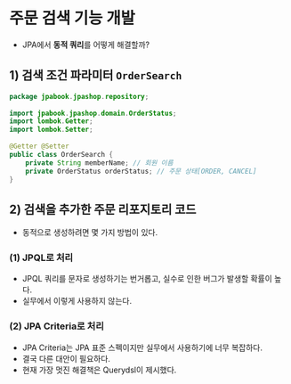 # 주문 검색 기능 개발
- JPA에서 **동적 쿼리**를 어떻게 해결할까?

## 1) 검색 조건 파라미터 `OrderSearch`
```java
package jpabook.jpashop.repository;  
  
import jpabook.jpashop.domain.OrderStatus;  
import lombok.Getter;  
import lombok.Setter;  
  
@Getter @Setter  
public class OrderSearch {  
    private String memberName; // 회원 이름  
    private OrderStatus orderStatus; // 주문 상태[ORDER, CANCEL]  
}
```

## 2) 검색을 추가한 주문 리포지토리 코드
- 동적으로 생성하려면 몇 가지 방법이 있다.

### (1) JPQL로 처리
- JPQL 쿼리를 문자로 생성하기는 번거롭고, 실수로 인한 버그가 발생할 확률이 높다.
- 실무에서 이렇게 사용하지 않는다.

### (2) JPA Criteria로 처리
- JPA Criteria는 JPA 표준 스펙이지만 실무에서 사용하기에 너무 복잡하다.
- 결국 다른 대안이 필요하다. 
- 현재 가장 멋진 해결책은 Querydsl이 제시했다.